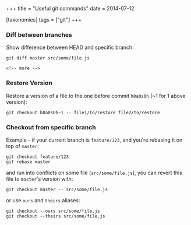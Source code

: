 +++
title = "Useful git commands"
date = 2014-07-12

[taxonomies]
tags = ["git"]
+++

### Diff between branches
Show difference between HEAD and specific branch:

```
git diff master src/some/file.js

<!-- more -->

```
### Restore Version
Restore a version of a file to the one before commit `h0a0s0h` (~1 for 1 above version):

```
git checkout h0a0s0h~1 -- file1/to/restore file2/to/restore
```

### Checkout from specific branch
Example - if your current branch is `feature/123`, and you're rebasing it on top of `master`:

```
git checkout feature/123
git rebase master
```

and run into conflicts on some file (`src/some/file.js`), you can revert this file to `master`'s version with:

```
git checkout master -- src/some/file.js
```

or use `ours` and `theirs` aliases:

```
git checkout --ours src/some/file.js
git checkout --theirs src/some/file.js
```
